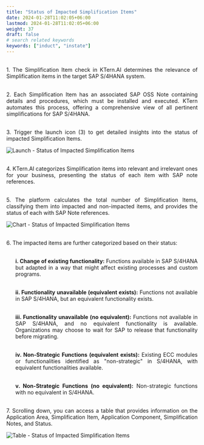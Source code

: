 ```yaml
---
title: "Status of Impacted Simplification Items"
date: 2024-01-28T11:02:05+06:00
lastmod: 2024-01-28T11:02:05+06:00
weight: 37
draft: false
# search related keywords
keywords: ["induct", "instate"]
---
```

<div style='text-align: justify;'>

</br>1. The Simplification Item check in KTern.AI determines the relevance of Simplification items in the target SAP S/4HANA system.

</br>2. Each Simplification Item has an associated SAP OSS Note containing details and procedures, which must be installed and executed. KTern automates this process, offering a comprehensive view of all pertinent simplifications for SAP S/4HANA.

</br>3. Trigger the launch icon (3) to get detailed insights into the status of impacted Simplification Items.

![Launch - Status of Impacted Simplification Items](https://storage.googleapis.com/ktern-public-files/product-documentation/Digital%20Maps/117_launch_status_of_impacted-simplification_items_bw_extractors_bw_assessment_digital_maps.png)

</br>4. KTern.AI categorizes Simplification items into relevant and irrelevant ones for your business, presenting the status of each item with SAP note references. 

</br>5. The platform calculates the total number of Simplification Items, classifying them into impacted and non-impacted items, and provides the status of each with SAP Note references. 

![Chart - Status of Impacted Simplification Items](https://storage.googleapis.com/ktern-public-files/product-documentation/Digital%20Maps/118_status_of_impacted-simplification_items_bw_extractors_bw_assessment_digital_maps.png)

</br>6. The impacted items are further categorized based on their status:
<ul>

</br>**i. Change of existing functionality:** Functions available in SAP S/4HANA but adapted in a way that might affect existing processes and custom programs.

</br>**ii. Functionality unavailable (equivalent exists):** Functions not available in SAP S/4HANA, but an equivalent functionality exists.

</br>**iii. Functionality unavailable (no equivalent):** Functions not available in SAP S/4HANA, and no equivalent functionality is available. Organizations may choose to wait for SAP to release that functionality before migrating.

</br>**iv. Non-Strategic Functions (equivalent exists):** Existing ECC modules or functionalities identified as "non-strategic" in S/4HANA, with equivalent functionalities available.

</br>**v. Non-Strategic Functions (no equivalent):** Non-strategic functions with no equivalent in S/4HANA.
</ul>

</br>7. Scrolling down, you can access a table that provides information on the Application Area, Simplification Item, Application Component, Simplification Notes, and Status.

![Table - Status of Impacted Simplification Items](https://storage.googleapis.com/ktern-public-files/product-documentation/Digital%20Maps/119_table_status_of_impacted-simplification_items_bw_extractors_bw_assessment_digital_maps.png)

</div>